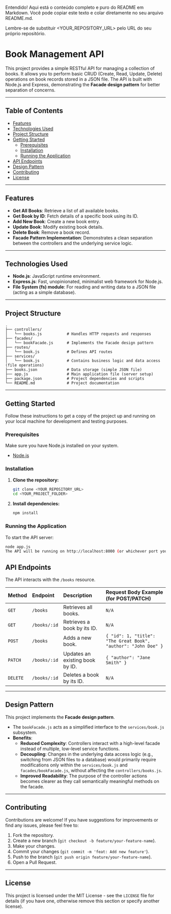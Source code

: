 Entendido! Aqui está o conteúdo completo e puro do README em Markdown. Você pode copiar este texto e colar diretamente no seu arquivo README.md.

Lembre-se de substituir <YOUR_REPOSITORY_URL> pelo URL do seu próprio repositório.

# Book Management API

This project provides a simple RESTful API for managing a collection of books. It allows you to perform basic CRUD (Create, Read, Update, Delete) operations on book records stored in a JSON file. The API is built with Node.js and Express, demonstrating the **Facade design pattern** for better separation of concerns.

---

## Table of Contents

- [Features](#features)
- [Technologies Used](#technologies-used)
- [Project Structure](#project-structure)
- [Getting Started](#getting-started)
  - [Prerequisites](#prerequisites)
  - [Installation](#installation)
  - [Running the Application](#running-the-application)
- [API Endpoints](#api-endpoints)
- [Design Pattern](#design-pattern)
- [Contributing](#contributing)
- [License](#license)

---

## Features

- **Get All Books**: Retrieve a list of all available books.
- **Get Book by ID**: Fetch details of a specific book using its ID.
- **Add New Book**: Create a new book entry.
- **Update Book**: Modify existing book details.
- **Delete Book**: Remove a book record.
- **Facade Pattern Implementation**: Demonstrates a clean separation between the controllers and the underlying service logic.

---

## Technologies Used

- **Node.js**: JavaScript runtime environment.
- **Express.js**: Fast, unopinionated, minimalist web framework for Node.js.
- **File System (fs) module**: For reading and writing data to a JSON file (acting as a simple database).

---

## Project Structure

```text
.
├── controllers/
│   └── books.js           # Handles HTTP requests and responses
├── facades/
│   └── bookFacade.js      # Implements the Facade design pattern
├── routes/
│   └── book.js            # Defines API routes
├── services/
│   └── book.js            # Contains business logic and data access (file operations)
├── books.json             # Data storage (simple JSON file)
├── app.js                 # Main application file (server setup)
├── package.json           # Project dependencies and scripts
└── README.md              # Project documentation
```

---

## Getting Started

Follow these instructions to get a copy of the project up and running on your local machine for development and testing purposes.

### Prerequisites

Make sure you have Node.js installed on your system.
- [Node.js](https://nodejs.org/)

### Installation

1.  **Clone the repository:**
    ```bash
    git clone <YOUR_REPOSITORY_URL>
    cd <YOUR_PROJECT_FOLDER>
    ```
2.  **Install dependencies:**
    ```bash
    npm install
    ```

### Running the Application

To start the API server:

```bash
node app.js
The API will be running on http://localhost:8000 (or whichever port you configure).

```

## API Endpoints

The API interacts with the `/books` resource.

| Method | Endpoint      | Description                          | Request Body Example (for POST/PATCH)             |
| :----- | :------------ | :----------------------------------- | :------------------------------------------------ |
| `GET`  | `/books`      | Retrieves all books.                 | `N/A`                                             |
| `GET`  | `/books/:id`  | Retrieves a book by its ID.          | `N/A`                                             |
| `POST` | `/books`      | Adds a new book.                     | `{ "id": 1, "title": "The Great Book", "author": "John Doe" }` |
| `PATCH`| `/books/:id`  | Updates an existing book by ID.      | `{ "author": "Jane Smith" }`                      |
| `DELETE`|`/books/:id`  | Deletes a book by its ID.            | `N/A`                                             |

---

## Design Pattern

This project implements the **Facade design pattern**.

- The `bookFacade.js` acts as a simplified interface to the `services/book.js` subsystem.
- **Benefits**:
    - **Reduced Complexity**: Controllers interact with a high-level facade instead of multiple, low-level service functions.
    - **Decoupling**: Changes in the underlying data access logic (e.g., switching from JSON files to a database) would primarily require modifications only within the `services/book.js` and `facades/bookFacade.js`, without affecting the `controllers/books.js`.
    - **Improved Readability**: The purpose of the controller actions becomes clearer as they call semantically meaningful methods on the facade.

---

## Contributing

Contributions are welcome! If you have suggestions for improvements or find any issues, please feel free to:

1.  Fork the repository.
2.  Create a new branch (`git checkout -b feature/your-feature-name`).
3.  Make your changes.
4.  Commit your changes (`git commit -m 'feat: Add new feature'`).
5.  Push to the branch (`git push origin feature/your-feature-name`).
6.  Open a Pull Request.

---

## License

This project is licensed under the MIT License - see the `LICENSE` file for details (if you have one, otherwise remove this section or specify another license).
